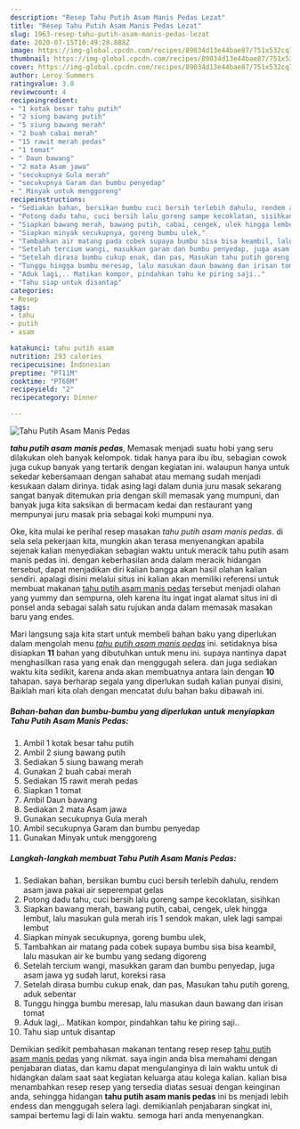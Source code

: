 ```yaml
---
description: "Resep Tahu Putih Asam Manis Pedas Lezat"
title: "Resep Tahu Putih Asam Manis Pedas Lezat"
slug: 1963-resep-tahu-putih-asam-manis-pedas-lezat
date: 2020-07-15T10:49:28.888Z
image: https://img-global.cpcdn.com/recipes/89034d13e44bae87/751x532cq70/tahu-putih-asam-manis-pedas-foto-resep-utama.jpg
thumbnail: https://img-global.cpcdn.com/recipes/89034d13e44bae87/751x532cq70/tahu-putih-asam-manis-pedas-foto-resep-utama.jpg
cover: https://img-global.cpcdn.com/recipes/89034d13e44bae87/751x532cq70/tahu-putih-asam-manis-pedas-foto-resep-utama.jpg
author: Leroy Summers
ratingvalue: 3.8
reviewcount: 4
recipeingredient:
- "1 kotak besar tahu putih"
- "2 siung bawang putih"
- "5 siung bawang merah"
- "2 buah cabai merah"
- "15 rawit merah pedas"
- "1 tomat"
- " Daun bawang"
- "2 mata Asam jawa"
- "secukupnya Gula merah"
- "secukupnya Garam dan bumbu penyedap"
- " Minyak untuk menggoreng"
recipeinstructions:
- "Sediakan bahan, bersikan bumbu cuci bersih terlebih dahulu, rendem asam jawa pakai air seperempat gelas"
- "Potong dadu tahu, cuci bersih lalu goreng sampe kecoklatan, sisihkan"
- "Siapkan bawang merah, bawang putih, cabai, cengek, ulek hingga lembut, lalu masukan gula merah iris 1 sendok makan, ulek lagi sampai lembut"
- "Siapkan minyak secukupnya, goreng bumbu ulek,"
- "Tambahkan air matang pada cobek supaya bumbu sisa bisa keambil, lalu masukan air ke bumbu yang sedang digoreng"
- "Setelah tercium wangi, masukkan garam dan bumbu penyedap, juga asam jawa yg sudah larut, koreksi rasa"
- "Setelah dirasa bumbu cukup enak, dan pas, Masukan tahu putih goreng, aduk sebentar"
- "Tunggu hingga bumbu meresap, lalu masukan daun bawang dan irisan tomat"
- "Aduk lagi,.. Matikan kompor, pindahkan tahu ke piring saji.."
- "Tahu siap untuk disantap"
categories:
- Resep
tags:
- tahu
- putih
- asam

katakunci: tahu putih asam 
nutrition: 293 calories
recipecuisine: Indonesian
preptime: "PT11M"
cooktime: "PT60M"
recipeyield: "2"
recipecategory: Dinner

---
```



![Tahu Putih Asam Manis Pedas](https://img-global.cpcdn.com/recipes/89034d13e44bae87/751x532cq70/tahu-putih-asam-manis-pedas-foto-resep-utama.jpg)

<b><i>tahu putih asam manis pedas</i></b>, Memasak menjadi suatu hobi yang seru dilakukan oleh banyak kelompok. tidak hanya para ibu ibu, sebagian cowok juga cukup banyak yang tertarik dengan kegiatan ini. walaupun hanya untuk sekedar kebersamaan dengan sahabat atau memang sudah menjadi kesukaan dalam dirinya. tidak asing lagi dalam dunia juru masak sekarang sangat banyak ditemukan pria dengan skill memasak yang mumpuni, dan banyak juga kita saksikan di bermacam kedai dan restaurant yang mempunyai juru masak pria sebagai koki mumpuni nya.

Oke, kita mulai ke perihal resep masakan <i>tahu putih asam manis pedas</i>. di sela sela pekerjaan kita, mungkin akan terasa menyenangkan apabila sejenak kalian menyediakan sebagian waktu untuk meracik tahu putih asam manis pedas ini. dengan keberhasilan anda dalam meracik hidangan tersebut, dapat menjadikan diri kalian bangga akan hasil olahan kalian sendiri. apalagi disini melalui situs ini kalian akan memiliki referensi untuk membuat makanan <u>tahu putih asam manis pedas</u> tersebut menjadi olahan yang yummy dan sempurna, oleh karena itu ingat ingat alamat situs ini di ponsel anda sebagai salah satu rujukan anda dalam memasak masakan baru yang endes.




Mari langsung saja kita start untuk membeli bahan baku yang diperlukan dalam mengolah menu <u><i>tahu putih asam manis pedas</i></u> ini. setidaknya bisa disiapkan <b>11</b> bahan yang dibutuhkan untuk menu ini. supaya nantinya dapat menghasilkan rasa yang enak dan menggugah selera. dan juga sediakan waktu kita sedikit, karena anda akan membuatnya antara lain dengan <b>10</b> tahapan. saya berharap segala yang diperlukan sudah kalian punyai disini, Baiklah mari kita olah dengan mencatat dulu bahan baku dibawah ini.

<!--inarticleads1-->

##### Bahan-bahan dan bumbu-bumbu yang diperlukan untuk menyiapkan Tahu Putih Asam Manis Pedas:

1. Ambil 1 kotak besar tahu putih
1. Ambil 2 siung bawang putih
1. Sediakan 5 siung bawang merah
1. Gunakan 2 buah cabai merah
1. Sediakan 15 rawit merah pedas
1. Siapkan 1 tomat
1. Ambil  Daun bawang
1. Sediakan 2 mata Asam jawa
1. Gunakan secukupnya Gula merah
1. Ambil secukupnya Garam dan bumbu penyedap
1. Gunakan  Minyak untuk menggoreng




<!--inarticleads2-->

##### Langkah-langkah membuat Tahu Putih Asam Manis Pedas:

1. Sediakan bahan, bersikan bumbu cuci bersih terlebih dahulu, rendem asam jawa pakai air seperempat gelas
1. Potong dadu tahu, cuci bersih lalu goreng sampe kecoklatan, sisihkan
1. Siapkan bawang merah, bawang putih, cabai, cengek, ulek hingga lembut, lalu masukan gula merah iris 1 sendok makan, ulek lagi sampai lembut
1. Siapkan minyak secukupnya, goreng bumbu ulek,
1. Tambahkan air matang pada cobek supaya bumbu sisa bisa keambil, lalu masukan air ke bumbu yang sedang digoreng
1. Setelah tercium wangi, masukkan garam dan bumbu penyedap, juga asam jawa yg sudah larut, koreksi rasa
1. Setelah dirasa bumbu cukup enak, dan pas, Masukan tahu putih goreng, aduk sebentar
1. Tunggu hingga bumbu meresap, lalu masukan daun bawang dan irisan tomat
1. Aduk lagi,.. Matikan kompor, pindahkan tahu ke piring saji..
1. Tahu siap untuk disantap




Demikian sedikit pembahasan makanan tentang resep resep <u>tahu putih asam manis pedas</u> yang nikmat. saya ingin anda bisa memahami dengan penjabaran diatas, dan kamu dapat mengulanginya di lain waktu untuk di hidangkan dalam saat saat kegiatan keluarga atau kolega kalian. kalian bisa menambahkan resep resep yang tersedia diatas sesuai dengan keinginan anda, sehingga hidangan <b>tahu putih asam manis pedas</b> ini bs menjadi lebih endess dan menggugah selera lagi. demikianlah penjabaran singkat ini, sampai bertemu lagi di lain waktu. semoga hari anda menyenangkan.
